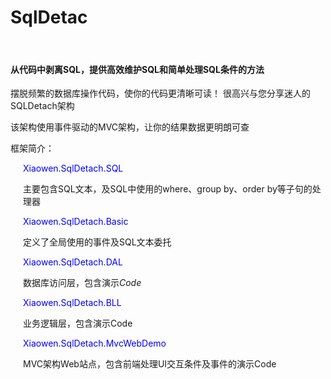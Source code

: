 # SqlDetac
<br/>
<h4>从代码中剥离SQL，提供高效维护SQL和简单处理SQL条件的方法</h4>
<div>
    <p>摆脱频繁的数据库操作代码，使你的代码更清晰可读！ 很高兴与您分享迷人的SQLDetach架构</p>
    <p>该架构使用事件驱动的MVC架构，让你的结果数据更明朗可查</p>
</div>
<div class="content projectdesc">
    <p>框架简介：</p>
    <p style="margin-left:20px;color:blue;">Xiaowen.SqlDetach.SQL</p>
    <p style="margin-left:20px;">主要包含SQL文本，及SQL中使用的where、group by、order by等子句的处理器</p>
    <p style="margin-left:20px;"></p>
    <p style="margin-left:20px;color:blue;">Xiaowen.SqlDetach.Basic</p>
    <p style="margin-left:20px;">定义了全局使用的事件及SQL文本委托</p>
    <p style="margin-left:20px;color:blue;">Xiaowen.SqlDetach.DAL</p>
    <p style="margin-left:20px;">数据库访问层，包含演示<em>Code</em></p>
    <p style="margin-left:20px;color:blue;">Xiaowen.SqlDetach.BLL</p>
    <p style="margin-left:20px;">业务逻辑层，包含演示Code</p>
    <p style="margin-left:20px;color:blue;">Xiaowen.SqlDetach.MvcWebDemo</p>
    <p style="margin-left:20px;">MVC架构Web站点，包含前端处理UI交互条件及事件的演示Code</p>
</div>
